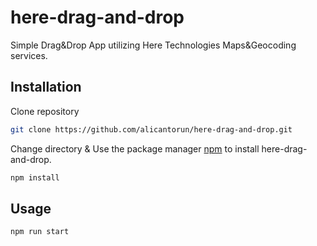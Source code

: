 # here-drag-and-drop

Simple Drag&Drop App utilizing Here Technologies Maps&Geocoding services.

## Installation

Clone repository

```bash
git clone https://github.com/alicantorun/here-drag-and-drop.git
```
Change directory & Use the package manager [npm](https://npmjs.com) to install here-drag-and-drop.

```bash
npm install
```

## Usage

```bash
npm run start
```
